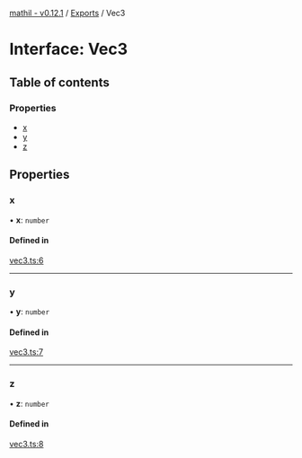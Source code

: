 [mathil - v0.12.1](../README.md) / [Exports](../modules.md) / Vec3

# Interface: Vec3

## Table of contents

### Properties

- [x](Vec3.md#x)
- [y](Vec3.md#y)
- [z](Vec3.md#z)

## Properties

### x

• **x**: `number`

#### Defined in

[vec3.ts:6](https://github.com/eransed/mathil/blob/c60aaf8/src/vec3.ts#L6)

___

### y

• **y**: `number`

#### Defined in

[vec3.ts:7](https://github.com/eransed/mathil/blob/c60aaf8/src/vec3.ts#L7)

___

### z

• **z**: `number`

#### Defined in

[vec3.ts:8](https://github.com/eransed/mathil/blob/c60aaf8/src/vec3.ts#L8)
